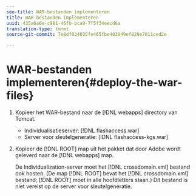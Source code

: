 ```yaml
---
seo-title: WAR-bestanden implementeren
title: WAR-bestanden implementeren
uuid: 435a6a6e-c981-46fb-bca9-7f5f34eecd6a
translation-type: tm+mt
source-git-commit: 7e8df034035fe465fbe403949ef828e7811ced2e

---
```



# WAR-bestanden implementeren{#deploy-the-war-files}

1. Kopieer het WAR-bestand naar de [!DNL webapps] directory van Tomcat.

   * Individualisatieserver: [!DNL flashaccess.war]
   * Server voor sleutelgeneratie: [!DNL flashaccess-kgs.war]

1. Kopieer de [!DNL ROOT] map uit het pakket dat door Adobe wordt geleverd naar de [!DNL webapps] map.

   De Individualization-server moet het [!DNL crossdomain.xml] bestand ook hosten. (De map [!DNL ROOT] bevat het [!DNL crossdomain.xml] bestand; [!DNL ROOT] moet in alle hoofdletters staan.) Dit bestand is niet vereist op de server voor sleutelgeneratie.

